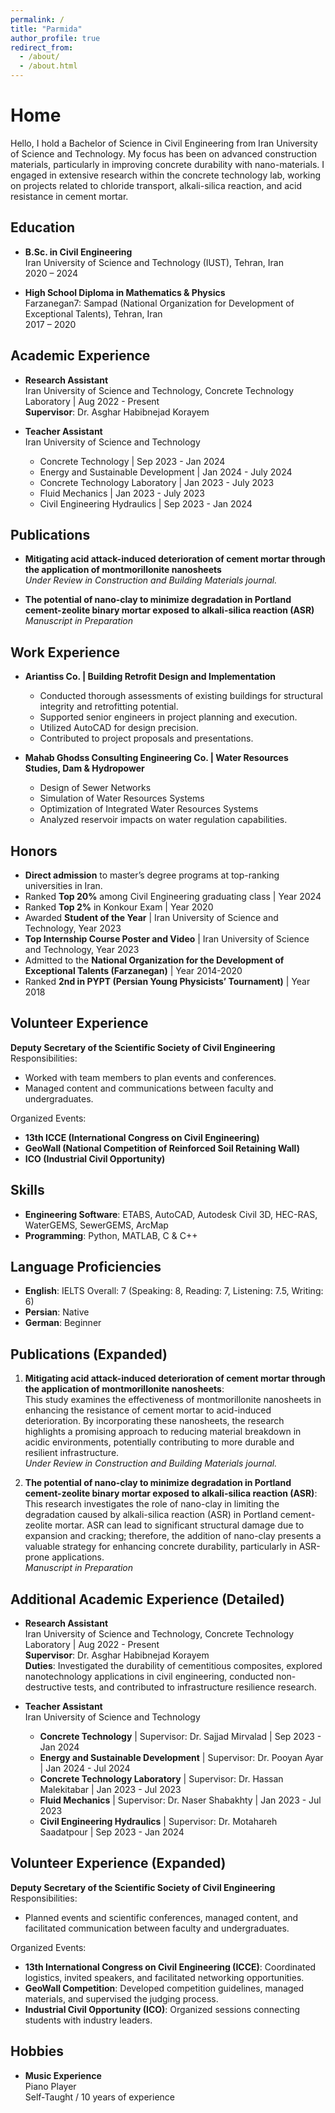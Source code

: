 ```yaml
---
permalink: /
title: "Parmida"
author_profile: true
redirect_from: 
  - /about/
  - /about.html
---
```


# Home

Hello, I hold a Bachelor of Science in Civil Engineering from Iran University of Science and Technology. My focus has been on advanced construction materials, particularly in improving concrete durability with nano-materials. I engaged in extensive research within the concrete technology lab, working on projects related to chloride transport, alkali-silica reaction, and acid resistance in cement mortar.

## Education

- **B.Sc. in Civil Engineering**  
  Iran University of Science and Technology (IUST), Tehran, Iran  
  2020 – 2024

- **High School Diploma in Mathematics & Physics**  
  Farzanegan7: Sampad (National Organization for Development of Exceptional Talents), Tehran, Iran  
  2017 – 2020

## Academic Experience

- **Research Assistant**  
  Iran University of Science and Technology, Concrete Technology Laboratory | Aug 2022 - Present  
  **Supervisor**: Dr. Asghar Habibnejad Korayem

- **Teacher Assistant**  
  Iran University of Science and Technology
  - Concrete Technology | Sep 2023 - Jan 2024
  - Energy and Sustainable Development | Jan 2024 - July 2024
  - Concrete Technology Laboratory | Jan 2023 - July 2023
  - Fluid Mechanics | Jan 2023 - July 2023
  - Civil Engineering Hydraulics | Sep 2023 - Jan 2024

## Publications

- **Mitigating acid attack-induced deterioration of cement mortar through the application of montmorillonite nanosheets**  
  _Under Review in Construction and Building Materials journal._
  
- **The potential of nano-clay to minimize degradation in Portland cement-zeolite binary mortar exposed to alkali-silica reaction (ASR)**  
  _Manuscript in Preparation_

## Work Experience

- **Ariantiss Co. | Building Retrofit Design and Implementation**
  - Conducted thorough assessments of existing buildings for structural integrity and retrofitting potential.
  - Supported senior engineers in project planning and execution.
  - Utilized AutoCAD for design precision.
  - Contributed to project proposals and presentations.

- **Mahab Ghodss Consulting Engineering Co. | Water Resources Studies, Dam & Hydropower**
  - Design of Sewer Networks
  - Simulation of Water Resources Systems
  - Optimization of Integrated Water Resources Systems
  - Analyzed reservoir impacts on water regulation capabilities.

## Honors

- **Direct admission** to master’s degree programs at top-ranking universities in Iran.
- Ranked **Top 20%** among Civil Engineering graduating class | Year 2024
- Ranked **Top 2%** in Konkour Exam | Year 2020
- Awarded **Student of the Year** | Iran University of Science and Technology, Year 2023
- **Top Internship Course Poster and Video** | Iran University of Science and Technology, Year 2023
- Admitted to the **National Organization for the Development of Exceptional Talents (Farzanegan)** | Year 2014-2020
- Ranked **2nd in PYPT (Persian Young Physicists’ Tournament)** | Year 2018

## Volunteer Experience

**Deputy Secretary of the Scientific Society of Civil Engineering**  
Responsibilities:
- Worked with team members to plan events and conferences.
- Managed content and communications between faculty and undergraduates.

Organized Events:
- **13th ICCE (International Congress on Civil Engineering)**
- **GeoWall (National Competition of Reinforced Soil Retaining Wall)**
- **ICO (Industrial Civil Opportunity)**

## Skills

- **Engineering Software**: ETABS, AutoCAD, Autodesk Civil 3D, HEC-RAS, WaterGEMS, SewerGEMS, ArcMap
- **Programming**: Python, MATLAB, C & C++

## Language Proficiencies

- **English**: IELTS Overall: 7 (Speaking: 8, Reading: 7, Listening: 7.5, Writing: 6)
- **Persian**: Native
- **German**: Beginner

## Publications (Expanded)

1. **Mitigating acid attack-induced deterioration of cement mortar through the application of montmorillonite nanosheets**:  
   This study examines the effectiveness of montmorillonite nanosheets in enhancing the resistance of cement mortar to acid-induced deterioration. By incorporating these nanosheets, the research highlights a promising approach to reducing material breakdown in acidic environments, potentially contributing to more durable and resilient infrastructure.  
   _Under Review in Construction and Building Materials journal._

2. **The potential of nano-clay to minimize degradation in Portland cement-zeolite binary mortar exposed to alkali-silica reaction (ASR)**:  
   This research investigates the role of nano-clay in limiting the degradation caused by alkali-silica reaction (ASR) in Portland cement-zeolite mortar. ASR can lead to significant structural damage due to expansion and cracking; therefore, the addition of nano-clay presents a valuable strategy for enhancing concrete durability, particularly in ASR-prone applications.  
   _Manuscript in Preparation_

## Additional Academic Experience (Detailed)

- **Research Assistant**  
  Iran University of Science and Technology, Concrete Technology Laboratory | Aug 2022 - Present  
  **Supervisor**: Dr. Asghar Habibnejad Korayem  
  **Duties**: Investigated the durability of cementitious composites, explored nanotechnology applications in civil engineering, conducted non-destructive tests, and contributed to infrastructure resilience research.

- **Teacher Assistant**  
  Iran University of Science and Technology
  - **Concrete Technology** | Supervisor: Dr. Sajjad Mirvalad | Sep 2023 - Jan 2024
  - **Energy and Sustainable Development** | Supervisor: Dr. Pooyan Ayar | Jan 2024 - Jul 2024
  - **Concrete Technology Laboratory** | Supervisor: Dr. Hassan Malekitabar | Jan 2023 - Jul 2023
  - **Fluid Mechanics** | Supervisor: Dr. Naser Shabakhty | Jan 2023 - Jul 2023
  - **Civil Engineering Hydraulics** | Supervisor: Dr. Motahareh Saadatpour | Sep 2023 - Jan 2024

## Volunteer Experience (Expanded)

**Deputy Secretary of the Scientific Society of Civil Engineering**  
Responsibilities:
- Planned events and scientific conferences, managed content, and facilitated communication between faculty and undergraduates.

Organized Events:
- **13th International Congress on Civil Engineering (ICCE)**: Coordinated logistics, invited speakers, and facilitated networking opportunities.
- **GeoWall Competition**: Developed competition guidelines, managed materials, and supervised the judging process.
- **Industrial Civil Opportunity (ICO)**: Organized sessions connecting students with industry leaders.

## Hobbies

- **Music Experience**  
  Piano Player  
  Self-Taught / 10 years of experience
